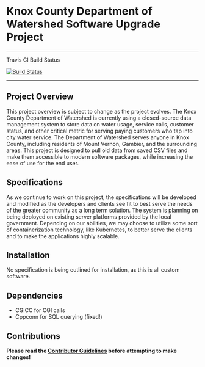 # Knox County Department of Watershed Software Upgrade Project

---

Travis CI Build Status

[![Build Status](https://travis-ci.org/mvwater/mvwater-cpp.svg?branch=master)](https://travis-ci.org/mvwater/mvwater-cpp)

---

## Project Overview

This project overview is subject to change as the project evolves.
The Knox County Department of Watershed is currently using a closed-source data management system to store data on water usage, service calls, customer status, and other critical metric for serving paying customers who tap into city water service. The Department of Watershed serves anyone in Knox County, including residents of Mount Vernon, Gambier, and the surrounding areas. This project is designed to pull old data from saved CSV files and make them accessible to modern software packages, while increasing the ease of use for the end user.

## Specifications

As we continue to work on this project, the specifications will be developed and modified as the developers and clients see fit to best serve the needs of the greater community as a long term solution. The system is planning on being deployed on existing server platforms provided by the local government. Depending on our abilities, we may choose to utilize some sort of containerization technology, like Kubernetes, to better serve the clients and to make the applications highly scalable.

## Installation

No specification is being outlined for installation, as this is all custom software.

## Dependencies

- CGICC for CGI calls
- Cppconn for SQL querying (fixed!)

## Contributions

**Please read the [Contributor Guidelines](https://github.com/mvwater/MountVernonWater/blob/master/CONTRIBUTING.md) before attempting to make changes!**
